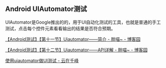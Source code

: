 ## Android UIAutomator测试
	
UIAutomator是Google推出的的，用于UI自动化测试的工具，也就是普通的手工测试，点击每个控件元素看看输出的结果是否符合预期。


[【Android测试】【第十一节】Uiautomator——简介 \- 胖喵~ \- 博客园](http://www.cnblogs.com/by-dream/p/4872244.html)

[【Android测试】【第十二节】Uiautomator——API详解 \- 胖喵~ \- 博客园](http://www.cnblogs.com/by-dream/p/4921701.html)

[使用uiautomator做UI测试 \- 云在千峰](http://blog.chengyunfeng.com/?p=504)